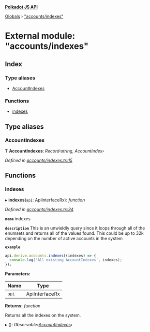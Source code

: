 **[Polkadot JS API](../README.md)**

[Globals](../globals.md) › [&quot;accounts/indexes&quot;](_accounts_indexes_.md)

# External module: "accounts/indexes"

## Index

### Type aliases

* [AccountIndexes](_accounts_indexes_.md#accountindexes)

### Functions

* [indexes](_accounts_indexes_.md#indexes)

## Type aliases

###  AccountIndexes

Ƭ **AccountIndexes**: *Record‹string, AccountIndex›*

*Defined in [accounts/indexes.ts:15](https://github.com/polkadot-js/api/blob/5d2cadd/packages/api-derive/src/accounts/indexes.ts#L15)*

## Functions

###  indexes

▸ **indexes**(`api`: ApiInterfaceRx): *function*

*Defined in [accounts/indexes.ts:34](https://github.com/polkadot-js/api/blob/5d2cadd/packages/api-derive/src/accounts/indexes.ts#L34)*

**`name`** indexes

**`description`** This is an unwieldly query since it loops through
all of the enumsets and returns all of the values found. This could be up to 32k depending
on the number of active accounts in the system

**`example`** 
<BR>

```javascript
api.derive.accounts.indexes((indexes) => {
  console.log('All existing AccountIndexes', indexes);
});
```

**Parameters:**

Name | Type |
------ | ------ |
`api` | ApiInterfaceRx |

**Returns:** *function*

Returns all the indexes on the system.

▸ (): *Observable‹[AccountIndexes](_accounts_indexes_.md#accountindexes)›*